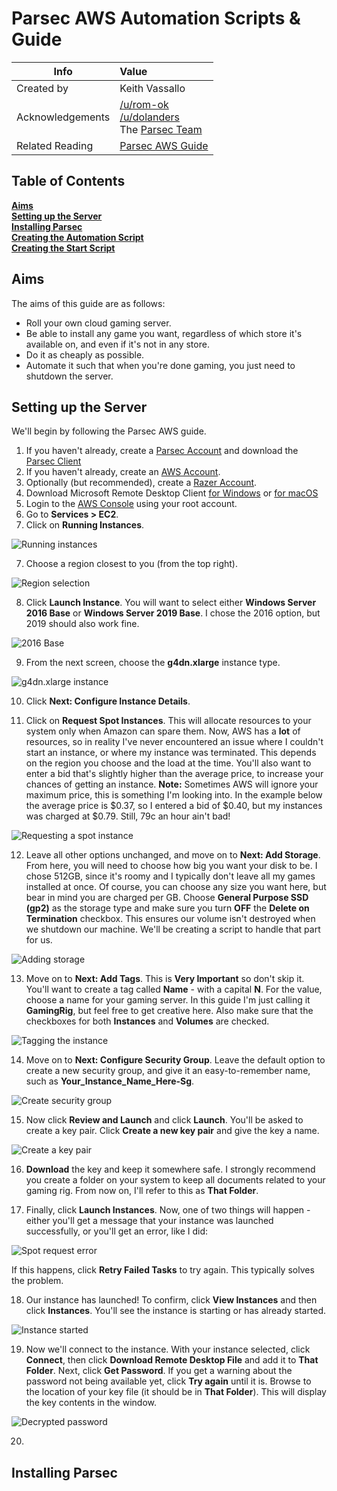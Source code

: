 Parsec AWS Automation Scripts & Guide
=====================================

| Info        | Value           |
| ------------- |:-------------|
| Created by      | Keith Vassallo |
| Acknowledgements      | [/u/rom-ok](https://www.reddit.com/user/rom-ok)<br>[/u/dolanders](https://www.reddit.com/user/dolanders)<br>The [Parsec Team](https://parsecgaming.com/)      |
| Related Reading      | [Parsec AWS Guide](https://blog.parsecgaming.com/rtx-cloud-gaming-with-the-new-aws-g4-instances-11d1c60c2d09) |

## Table of Contents

**[Aims](#aims)**<br>
**[Setting up the Server](#setting-up-the-server)**<br>
**[Installing Parsec](#installing-parsec)**<br>
**[Creating the Automation Script](#creating-the-automation-script)**<br>
**[Creating the Start Script](#creating-the-start-script)**<br>

## Aims

The aims of this guide are as follows:

* Roll your own cloud gaming server.
* Be able to install any game you want, regardless of which store it's available on, and even if it's not in any store.
* Do it as cheaply as possible.
* Automate it such that when you're done gaming, you just need to shutdown the server.

## Setting up the Server

We'll begin by following the Parsec AWS guide. 

1. If you haven't already, create a [Parsec Account](https://parsecgaming.com/signup/) and download the [Parsec Client](https://parsecgaming.com/downloads)
2. If you haven't already, create an [AWS Account]().
3. Optionally (but recommended), create a [Razer Account](https://aws.amazon.com/registration-confirmation/).
4. Download Microsoft Remote Desktop Client [for Windows](https://www.microsoft.com/en-us/p/microsoft-remote-desktop/9wzdncrfj3ps?activetab=pivot:overviewtab) or [for macOS](https://docs.microsoft.com/en-us/windows-server/remote/remote-desktop-services/clients/remote-desktop-mac)
4. Login to the [AWS Console](https://console.aws.amazon.com) using your root account.
5. Go to **Services > EC2**.
6. Click on **Running Instances**.

![Running instances](https://github.com/keithvassallomt/parsec-aws-automation/raw/master/images/running_instances.png)

7. Choose a region closest to you (from the top right). 

![Region selection](https://github.com/keithvassallomt/parsec-aws-automation/raw/master/images/region.png)

8. Click **Launch Instance**. You will want to select either **Windows Server 2016 Base** or **Windows Server 2019 Base**. I chose the 2016 option, but 2019 should also work fine.

![2016 Base](https://github.com/keithvassallomt/parsec-aws-automation/raw/master/images/2016Base.png)

9. From the next screen, choose the **g4dn.xlarge** instance type. 

![g4dn.xlarge instance](https://github.com/keithvassallomt/parsec-aws-automation/raw/master/images/g4dnxlarge.png)

10. Click **Next: Configure Instance Details**.

11. Click on **Request Spot Instances**. This will allocate resources to your system only when Amazon can spare them. Now, AWS has a **lot** of resources, so in reality I've never encountered an issue where I couldn't start an instance, or where my instance was terminated. This depends on the region you choose and the load at the time. You'll also want to enter a bid that's slightly higher than the average price, to increase your chances of getting an instance. **Note:** Sometimes AWS will ignore your maximum price, this is something I'm looking into. In the example below the average price is $0.37, so I entered a bid of $0.40, but my instances was charged at $0.79. Still, 79c an hour ain't bad!

![Requesting a spot instance](https://github.com/keithvassallomt/parsec-aws-automation/raw/master/images/spot.png)

12. Leave all other options unchanged, and move on to **Next: Add Storage**. From here, you will need to choose how big you want your disk to be. I chose 512GB, since it's roomy and I typically don't leave all my games installed at once. Of course, you can choose any size you want here, but bear in mind you are charged per GB. Choose **General Purpose SSD (gp2)** as the storage type and make sure you turn **OFF** the **Delete on Termination** checkbox. This ensures our volume isn't destroyed when we shutdown our machine. We'll be creating a script to handle that part for us. 

![Adding storage](https://github.com/keithvassallomt/parsec-aws-automation/raw/master/images/storage.png)

13. Move on to **Next: Add Tags**. This is **Very Important** so don't skip it. You'll want to create a tag called **Name** - with a capital **N**. For the value, choose a name for your gaming server. In this guide I'm just calling it **GamingRig**, but feel free to get creative here. Also make sure that the checkboxes for both **Instances** and **Volumes** are checked.

![Tagging the instance](https://github.com/keithvassallomt/parsec-aws-automation/raw/master/images/tagginginstance.png)

14. Move on to **Next: Configure Security Group**. Leave the default option to create a new security group, and give it an easy-to-remember name, such as **Your_Instance_Name_Here-Sg**.

![Create security group](https://github.com/keithvassallomt/parsec-aws-automation/raw/master/images/securitygroup.png)

15. Now click **Review and Launch** and click **Launch**. You'll be asked to create a key pair. Click **Create a new key pair** and give the key a name. 

![Create a key pair](https://github.com/keithvassallomt/parsec-aws-automation/raw/master/images/createkeys.png)

16. **Download** the key and keep it somewhere safe. I strongly recommend you create a folder on your system to keep all documents related to your gaming rig. From now on, I'll refer to this as **That Folder**.

17. Finally, click **Launch Instances**. Now, one of two things will happen - either you'll get a message that your instance was launched successfully, or you'll get an error, like I did:

![Spot request error](https://github.com/keithvassallomt/parsec-aws-automation/raw/master/images/spoterror.png)

If this happens, click **Retry Failed Tasks** to try again. This typically solves the problem.

18. Our instance has launched! To confirm, click **View Instances** and then click **Instances**. You'll see the instance is starting or has already started. 

![Instance started](https://github.com/keithvassallomt/parsec-aws-automation/raw/master/images/instance_started.png)

19. Now we'll connect to the instance. With your instance selected, click **Connect**, then click **Download Remote Desktop File** and add it to **That Folder**. Next, click **Get Password**. If you get a warning about the password not being available yet, click **Try again** until it is. Browse to the location of your key file (it should be in **That Folder**). This will display the key contents in the window.

![Decrypted password](https://github.com/keithvassallomt/parsec-aws-automation/raw/master/images/decrypted.png)

20. 

## Installing Parsec
